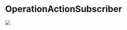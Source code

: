 # OperationActionSubscriber
[![](https://www.jitpack.io/v/techery/OperationActionSubscriber.svg)](https://www.jitpack.io/#techery/OperationActionSubscriber)
